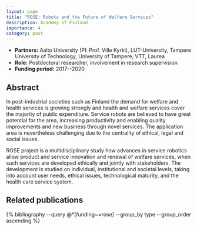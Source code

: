 ```yaml
---
layout: page
title: "ROSE: Robots and the Future of Welfare Services"
description: Academy of Finland
importance: 4
category: past
---
```


- **Partners:** Aalto University (PI: Prof. Ville Kyrki), LUT-University,
  Tampere University of Technology, University of Tampere, VTT, Laurea
- **Role:** Postdoctoral researcher, involvement in research supervision
- **Funding period:** 2017--2020

## Abstract

In post-industrial societies such as Finland the demand for welfare and health
services is growing strongly and health and welfare services cover the majority
of public expenditure. Service robots are believed to have great potential for
the area, increasing productivity and enabling quality improvements and new
business through novel services. The application area is nevertheless
challenging due to the centrality of ethical, legal and social issues.

ROSE project is a multidisciplinary study how advances in service robotics allow
product and service innovation and renewal of welfare services, when such
services are developed ethically and jointly with stakeholders. The development
is studied on individual, institutional and societal levels, taking into account
user needs, ethical issues, technological maturity, and the health care service
system.

## Related publications

<div class="publications">
    {% bibliography --query @*[funding~=rose] --group_by type --group_order ascending %}
</div>
